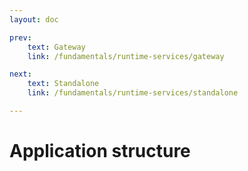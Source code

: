 ```yaml
---
layout: doc

prev:
    text: Gateway
    link: /fundamentals/runtime-services/gateway

next:
    text: Standalone
    link: /fundamentals/runtime-services/standalone

---
```


# Application structure